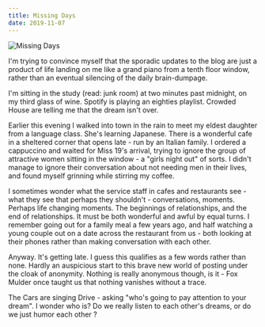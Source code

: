 ```yaml
---
title: Missing Days
date: 2019-11-07
---
```


![Missing Days](https://source.unsplash.com/di8ognBauG0/1600x900)

I'm trying to convince myself that the sporadic updates to the blog are just a product of life landing on me like a grand piano from a tenth floor window, rather than an eventual silencing of the daily brain-dumpage.

I'm sitting in the study (read: junk room) at two minutes past midnight, on my third glass of wine. Spotify is playing an eighties playlist. Crowded House are telling me that the dream isn't over.

Earlier this evening I walked into town in the rain to meet my eldest daughter from a language class. She's learning Japanese. There is a wonderful cafe in a sheltered corner that opens late - run by an Italian family. I ordered a cappuccino and waited for Miss 19's arrival, trying to ignore the group of attractive women sitting in the window - a "girls night out" of sorts. I didn't manage to ignore their conversation about not needing men in their lives, and found myself grinning while stirring my coffee.

I sometimes wonder what the service staff in cafes and restaurants see - what they see that perhaps they shouldn't - conversations, moments. Perhaps life changing moments. The beginnings of relationships, and the end of relationships. It must be both wonderful and awful by equal turns. I remember going out for a family meal a few years ago, and half watching a young couple out on a date across the restaurant from us - both looking at their phones rather than making conversation with each other.

Anyway. It's getting late. I guess this qualifies as a few words rather than none. Hardly an auspicious start to this brave new world of posting under the cloak of anonymity. Nothing is really anonymous though, is it - Fox Mulder once taught us that nothing vanishes without a trace.

The Cars are singing Drive - asking "who's going to pay attention to your dream". I wonder who is? Do we really listen to each other's dreams, or do we just humor each other ?